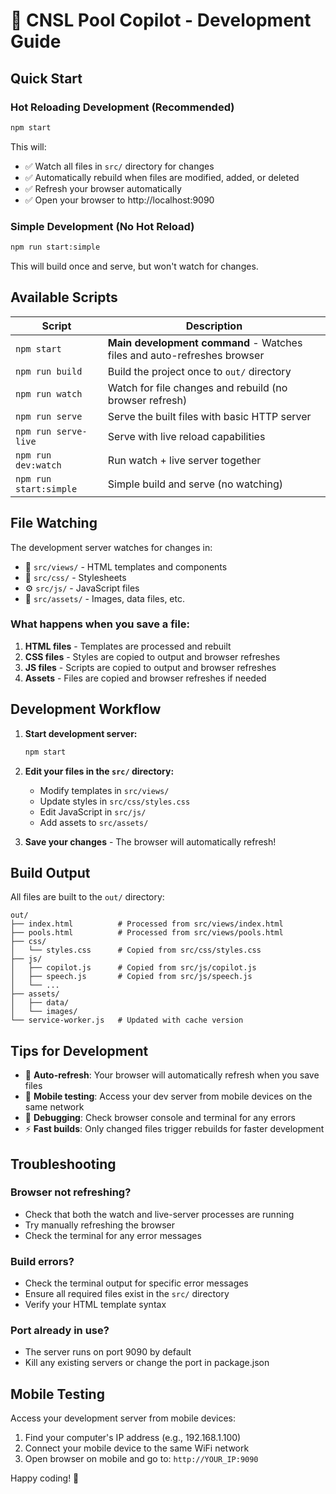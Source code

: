 # 🚀 CNSL Pool Copilot - Development Guide

## Quick Start

### Hot Reloading Development (Recommended)
```bash
npm start
```
This will:
- ✅ Watch all files in `src/` directory for changes
- ✅ Automatically rebuild when files are modified, added, or deleted
- ✅ Refresh your browser automatically
- ✅ Open your browser to http://localhost:9090

### Simple Development (No Hot Reload)
```bash
npm run start:simple
```
This will build once and serve, but won't watch for changes.

## Available Scripts

| Script | Description |
|--------|-------------|
| `npm start` | **Main development command** - Watches files and auto-refreshes browser |
| `npm run build` | Build the project once to `out/` directory |
| `npm run watch` | Watch for file changes and rebuild (no browser refresh) |
| `npm run serve` | Serve the built files with basic HTTP server |
| `npm run serve-live` | Serve with live reload capabilities |
| `npm run dev:watch` | Run watch + live server together |
| `npm run start:simple` | Simple build and serve (no watching) |

## File Watching

The development server watches for changes in:
- 📁 `src/views/` - HTML templates and components
- 🎨 `src/css/` - Stylesheets
- ⚙️ `src/js/` - JavaScript files
- 📄 `src/assets/` - Images, data files, etc.

### What happens when you save a file:
1. **HTML files** - Templates are processed and rebuilt
2. **CSS files** - Styles are copied to output and browser refreshes
3. **JS files** - Scripts are copied to output and browser refreshes
4. **Assets** - Files are copied and browser refreshes if needed

## Development Workflow

1. **Start development server:**
   ```bash
   npm start
   ```

2. **Edit your files in the `src/` directory:**
   - Modify templates in `src/views/`
   - Update styles in `src/css/styles.css`
   - Edit JavaScript in `src/js/`
   - Add assets to `src/assets/`

3. **Save your changes** - The browser will automatically refresh!

## Build Output

All files are built to the `out/` directory:
```
out/
├── index.html          # Processed from src/views/index.html
├── pools.html          # Processed from src/views/pools.html
├── css/
│   └── styles.css      # Copied from src/css/styles.css
├── js/
│   ├── copilot.js      # Copied from src/js/copilot.js
│   ├── speech.js       # Copied from src/js/speech.js
│   └── ...
├── assets/
│   ├── data/
│   └── images/
└── service-worker.js   # Updated with cache version
```

## Tips for Development

- 🔄 **Auto-refresh**: Your browser will automatically refresh when you save files
- 📱 **Mobile testing**: Access your dev server from mobile devices on the same network
- 🐛 **Debugging**: Check browser console and terminal for any errors
- ⚡ **Fast builds**: Only changed files trigger rebuilds for faster development

## Troubleshooting

### Browser not refreshing?
- Check that both the watch and live-server processes are running
- Try manually refreshing the browser
- Check the terminal for any error messages

### Build errors?
- Check the terminal output for specific error messages
- Ensure all required files exist in the `src/` directory
- Verify your HTML template syntax

### Port already in use?
- The server runs on port 9090 by default
- Kill any existing servers or change the port in package.json

## Mobile Testing

Access your development server from mobile devices:
1. Find your computer's IP address (e.g., 192.168.1.100)
2. Connect your mobile device to the same WiFi network
3. Open browser on mobile and go to: `http://YOUR_IP:9090`

Happy coding! 🎉
